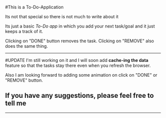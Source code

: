 #This is a To-Do-Application

Its not that special so there is not much to write about it

Its just a basic *To-Do app* in which you add your next task/goal and it just keeps a track of it.

Clicking on "DONE" button removes the task. Clicking on "REMOVE" also does the same thing.

---

#UPDATE
I'm still working on it and I will soon add __cache-ing the data__ feature so that the tasks stay there even when you refresh the browser.

Also I am looking forward to adding some animation on click on "DONE" or "REMOVE" button.

If you have any suggestions, please feel free to tell me
---
---
